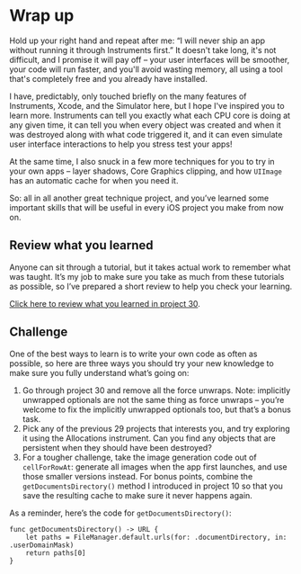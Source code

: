 # Wrap up

<!-- YOUTUBE: Cy8NswcPZAE -->

Hold up your right hand and repeat after me: “I will never ship an app without running it through Instruments first.” It doesn't take long, it's not difficult, and I promise it will pay off – your user interfaces will be smoother, your code will run faster, and you'll avoid wasting memory, all using a tool that's completely free and you already have installed.

I have, predictably, only touched briefly on the many features of Instruments, Xcode, and the Simulator here, but I hope I've inspired you to learn more. Instruments can tell you exactly what each CPU core is doing at any given time, it can tell you when every object was created and when it was destroyed along with what code triggered it, and it can even simulate user interface interactions to help you stress test your apps!

At the same time, I also snuck in a few more techniques for you to try in your own apps – layer shadows, Core Graphics clipping, and how `UIImage` has an automatic cache for when you need it.

So: all in all another great technique project, and you’ve learned some important skills that will be useful in every iOS project you make from now on.


## Review what you learned

Anyone can sit through a tutorial, but it takes actual work to remember what was taught. It’s my job to make sure you take as much from these tutorials as possible, so I’ve prepared a short review to help you check your learning.

[Click here to review what you learned in project 30](/review/hws/project-30-instruments).


## Challenge

One of the best ways to learn is to write your own code as often as possible, so here are three ways you should try your new knowledge to make sure you fully understand what’s going on:

1. Go through project 30 and remove all the force unwraps. Note: implicitly unwrapped optionals are not the same thing as force unwraps – you’re welcome to fix the implicitly unwrapped optionals too, but that’s a bonus task.
2. Pick any of the previous 29 projects that interests you, and try exploring it using the Allocations instrument. Can you find any objects that are persistent when they should have been destroyed?
3. For a tougher challenge, take the image generation code out of `cellForRowAt`: generate all images when the app first launches, and use those smaller versions instead. For bonus points, combine the `getDocumentsDirectory()` method I introduced in project 10 so that you save the resulting cache to make sure it never happens again.

As a reminder, here’s the code for `getDocumentsDirectory()`:

    func getDocumentsDirectory() -> URL {
        let paths = FileManager.default.urls(for: .documentDirectory, in: .userDomainMask)
        return paths[0]
    }
